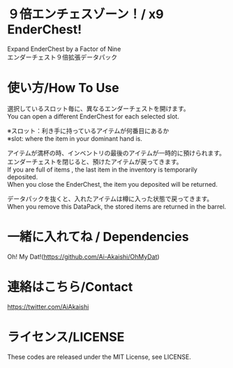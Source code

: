 # ９倍エンチェスゾーン！/ x9 EnderChest!
Expand EnderChest by a Factor of Nine  
エンダーチェスト９倍拡張データパック

# 使い方/How To Use

選択しているスロット毎に、異なるエンダーチェストを開けます。  
You can open a different EnderChest for each selected slot.  
  
※スロット：利き手に持っているアイテムが何番目にあるか  
※slot: where the item in your dominant hand is.  
  
アイテムが満杯の時、インベントリの最後のアイテムが一時的に預けられます。  
エンダーチェストを閉じると、預けたアイテムが戻ってきます。  
If you are full of items , the last item in the inventory is temporarily deposited.  
When you close the EnderChest, the item you deposited will be returned.  
  
データパックを抜くと、入れたアイテムは樽に入った状態で戻ってきます。  
When you remove this DataPack, the stored items are returned in the barrel.

# 一緒に入れてね / Dependencies

Oh! My Dat!(https://github.com/Ai-Akaishi/OhMyDat)

# 連絡はこちら/Contact

https://twitter.com/AiAkaishi

# ライセンス/LICENSE

These codes are released under the MIT License, see LICENSE.
